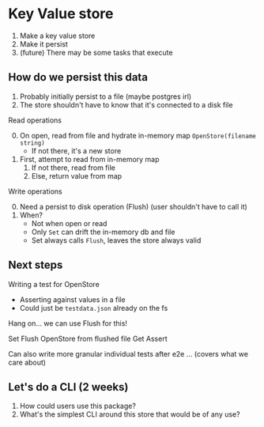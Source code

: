 # Key Value store


1. Make a key value store
2. Make it persist
3. (future) There may be some tasks that execute

## How do we persist this data

1. Probably initially persist to a file (maybe postgres irl)
2. The store shouldn't have to know that it's connected to a disk file


Read operations

0. On open, read from file and hydrate in-memory map `OpenStore(filename string)`
    - If not there, it's a new store
1. First, attempt to read from in-memory map
    1. If not there, read from file
    2. Else, return value from map

Write operations

0. Need a persist to disk operation (Flush) (user shouldn't have to call it)
1. When?
    - Not when open or read
    - Only `Set` can drift the in-memory db and file
    - Set always calls `Flush`, leaves the store always valid


## Next steps

Writing a test for OpenStore
- Asserting against values in a file 
- Could just be `testdata.json` already on the fs

Hang on... we can use Flush for this!

Set
Flush
OpenStore from flushed file
Get
Assert


Can also write more granular individual tests after e2e ...
(covers what we care about)

## Let's do a CLI (2 weeks)

1. How could users use this package?
2. What's the simplest CLI around this store that would be of any use? 


